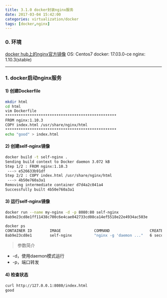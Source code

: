 ```yaml
---
title: 3.1.0 docker封装nginx服务
date: 2017-03-04 15:42:00
categories: virtualization/docker
tags: [docker,nginx]
---
```


### 0. 环境
[docker hub上的nginx官方镜像](https://hub.docker.com/_/nginx/)
OS: Centos7
docker: 17.03.0-ce
nginx: 1.10.3(stable)

---

### 1. docker启动nginx服务

#### 1) 创建Dockerfile
``` bash
mkdir html
cd html
vim Dockerfile
**************************************************
FROM nginx:1.10.3
COPY index.html /usr/share/nginx/html
**************************************************
echo "good" > index.html
```

#### 2) 创建self-nginx镜像
``` bash
docker build -t self-nginx .
Sending build context to Docker daemon 3.072 kB
Step 1/2 : FROM nginx:1.10.3
 ---> e526633b91df
Step 2/2 : COPY index.html /usr/share/nginx/html
 ---> 4b50e760a3a1
Removing intermediate container d7d4a2c041a4
Successfully built 4b50e760a3a1
```

#### 3) 运行self-nginx镜像
``` bash
docker run --name my-nginx -d -p 8080:80 self-nginx
8ab9e23cd8e1ff11438c700c6e4cae042733cd08ca14ef5518e22e4934ac503e

docker ps
CONTAINER ID        IMAGE               COMMAND                  CREATED             STATUS              PORTS                           NAMES
8ab9e23cd8e1        self-nginx          "nginx -g 'daemon ..."   6 seconds ago       Up 5 seconds        443/tcp, 0.0.0.0:8080->80/tcp   my-nginx
```
> 参数简介
- -d，使用daemon模式运行
- -p，端口转发

#### 4) 检查状态
``` bash
curl http://127.0.0.1:8080/index.html
good
```
